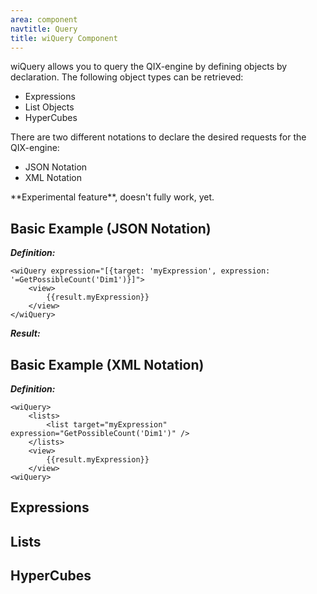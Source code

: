 ```yaml
---
area: component
navtitle: Query
title: wiQuery Component
---
```


wiQuery allows you to query the QIX-engine by defining objects by declaration.
The following object types can be retrieved:

* Expressions
* List Objects
* HyperCubes

There are two different notations to declare the desired requests for the QIX-engine:

* JSON Notation
* XML Notation

<div class="alert alert-danger">
**Experimental feature**, doesn't fully work, yet.
</div>

## Basic Example (JSON Notation)

***Definition:***

	<wiQuery expression="[{target: 'myExpression', expression: '=GetPossibleCount('Dim1')}]">
		<view>
			{{result.myExpression}}
		</view>
	</wiQuery>

***Result:***

> 

## Basic Example (XML Notation)

***Definition:***

	<wiQuery>
		<lists>
			<list target="myExpression" expression="GetPossibleCount('Dim1')" />
		</lists>
		<view>
			{{result.myExpression}}
		</view>
	<wiQuery>

## Expressions

## Lists

## HyperCubes
